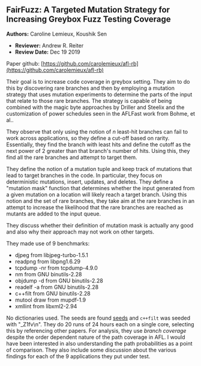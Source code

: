 
## FairFuzz: A Targeted Mutation Strategy for Increasing Greybox Fuzz Testing Coverage

**Authors:** Caroline Lemieux, Koushik Sen


- **Reviewer:** Andrew R. Reiter
- **Review Date:** Dec 19 2019

Paper github: [https://github.com/carolemieux/afl-rb](https://github.com/carolemieux/afl-rb)

Their goal is to increase code coverage in greybox setting. They aim
to do this by discovering rare branches and then by employing a
mutation strategy that uses mutation experiments to determine the
parts of the input that relate to those rare branches. The strategy
is capable of being combined with the magic byte approaches by
Driller and Steelix and the customization of power schedules seen in the
AFLFast work from Bohme, et al..

They observe that only using the notion of *n* least-hit branches
can fail to work across applications, so they define a cut-off based on
rarity. Essentially, they find the branch with least hits and define 
the cutoff as the next power of 2 greater than that branch's number
of hits. Using this, they find all the rare branches and attempt to
target them.

They define the notion of a mutation tuple and keep track of mutations
that lead to target branches in the code. In particular, they focus on
deterministic mutations, insert, updates, and deletes.
They define a "mutation mask"
function that determines whether the input generated from a given mutation
on a location will likely reach a target branch. Using this notion
and the set of rare branches, they take aim at the rare branches
in an attempt to increase the likelihood that the rare branches are
reached as mutants are added to the input queue.

They discuss whether their definition of mutation mask is actually any good
and also why their approach may not work on other targets.


They made use of 9 benchmarks:

- djpeg from libjpeg-turbo-1.5.1
- readpng from libpng1.6.29
- tcpdump -nr from tcpdump-4.9.0
- nm from GNU binutils-2.28
- objdump -d from GNU binutils-2.28
- readelf -a from GNU binutils-2.28
- c++filt from GNU binutils-2.28
- mutool draw from mupdf-1.9
- xmllint from libxml2-2.94

No dictionaries used. The seeds are found [seeds](https://github.com/carolemieux/afl-rb/tree/master/testcases)
and `c++filt` was seeded with "_Z1fv\n". They do 20 runs of 24 hours
each on a single core, selecting this by referencing other papers. For
analysis, they use *branch coverage* despite the order dependent nature
of the path coverage in AFL. I would have been interested in also understanding
the path probabilities as a point of comparison. They also include 
some discussion about the various findings for each of the 9 applications they
put under test.


